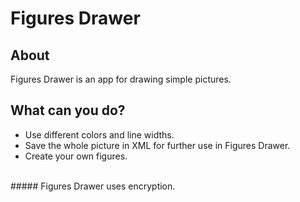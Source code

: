 # Figures Drawer

## About
Figures Drawer is an app for drawing simple pictures.

## What can you do?
* Use different colors and line widths.
* Save the whole picture in XML for further use in Figures Drawer.
* Create your own figures.

<br>
##### Figures Drawer uses encryption.
